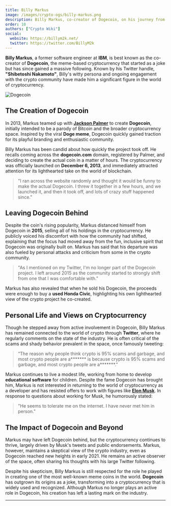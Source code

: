 ```yaml
---
title: Billy Markus
image: /images/crypto-ogs/billy-markus.png
description: Billy Markus, co-creator of Dogecoin, on his journey from IBM engineer to founding one of the most well-known meme coins.
order: 10
authors: ["Crypto Wiki"]
social:
  website: https://billym2k.net/
  twitter: https://twitter.com/BillyM2k
---
```


**Billy Markus**, a former software engineer at **IBM**, is best known as the co-creator of **Dogecoin**, the meme-based cryptocurrency that started as a joke but has since gained a massive following. Known by his Twitter handle, **"Shibetoshi Nakamoto"**, Billy's witty persona and ongoing engagement with the crypto community have made him a significant figure in the world of cryptocurrency.

![Dogecoin](/images/posts/dogecoin.jpg)

## The Creation of Dogecoin

In 2013, Markus teamed up with **[Jackson Palmer](/crypto-ogs/jackson-palmer)** to create **Dogecoin**, initially intended to be a parody of Bitcoin and the broader cryptocurrency space. Inspired by the viral **Doge meme**, Dogecoin quickly gained traction for its playful branding and enthusiastic community.

Billy Markus has been candid about how quickly the project took off. He recalls coming across the **dogecoin.com** domain, registered by Palmer, and deciding to create the actual coin in a matter of hours. The cryptocurrency was officially launched on **December 6, 2013**, and immediately attracted attention for its lighthearted take on the world of blockchain.

> "I ran across the website randomly and thought it would be funny to make the actual Dogecoin. I threw it together in a few hours, and we launched it, and then it took off, and lots of crazy stuff happened since."

## Leaving Dogecoin Behind

Despite the coin's rising popularity, Markus distanced himself from Dogecoin in **2015**, selling all of his holdings in the cryptocurrency. He publicly voiced his discomfort with how the community had shifted, explaining that the focus had moved away from the fun, inclusive spirit that Dogecoin was originally built on. Markus has said that his departure was also fueled by personal attacks and criticism from some in the crypto community.

> "As I mentioned on my Twitter, I'm no longer part of the Dogecoin project. I left around 2015 as the community started to strongly shift from one that I was comfortable with."

Markus has also revealed that when he sold his Dogecoin, the proceeds were enough to buy a **used Honda Civic**, highlighting his own lighthearted view of the crypto project he co-created.

## Personal Life and Views on Cryptocurrency

Though he stepped away from active involvement in Dogecoin, Billy Markus has remained connected to the world of crypto through **Twitter**, where he regularly comments on the state of the industry. He is often critical of the scams and shady behavior prevalent in the space, once famously tweeting:

> “The reason why people think crypto is 95% scams and garbage, and most crypto people are a**\*\*\*** is because crypto is 95% scams and garbage, and most crypto people are a**\*\*\***.”

Markus continues to live a modest life, working from home to develop **educational software** for children. Despite the fame Dogecoin has brought him, Markus is not interested in returning to the world of cryptocurrency as a developer and has resisted offers to work with figures like **[Elon Musk](/crypto-ogs/elon-musk)**. In response to questions about working for Musk, he humorously stated:

> "He seems to tolerate me on the internet. I have never met him in person."

## The Impact of Dogecoin and Beyond

Markus may have left Dogecoin behind, but the cryptocurrency continues to thrive, largely driven by Musk's tweets and public endorsements. Markus, however, maintains a skeptical view of the crypto industry, even as Dogecoin reached new heights in early 2021. He remains an active observer of the space, often sharing his thoughts with his large Twitter following.

Despite his skepticism, Billy Markus is still respected for the role he played in creating one of the most well-known meme coins in the world. **Dogecoin** has outgrown its origins as a joke, transforming into a cryptocurrency that is widely used and recognized. Although Markus no longer plays an active role in Dogecoin, his creation has left a lasting mark on the industry.

---
